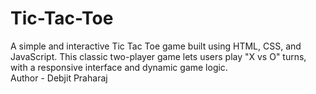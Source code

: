 # Tic-Tac-Toe
A simple and interactive Tic Tac Toe game built using HTML, CSS, and JavaScript. This classic two-player game lets users play "X vs O" turns, with a responsive interface and dynamic game logic.
<br>
Author - Debjit Praharaj